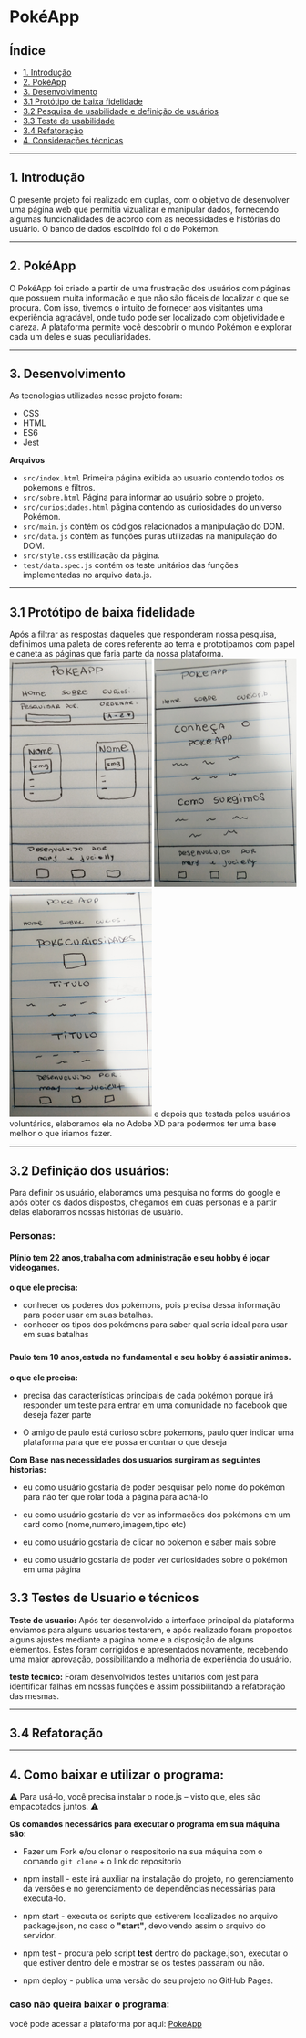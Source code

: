 # PokéApp

## Índice

* [1. Introdução](#1-introducao)
* [2. PokéApp](#2-pokeapp)
* [3. Desenvolvimento](#3-desenvolvimento)
* [3.1 Protótipo de baixa fidelidade](#3.1-prototipo-de-baixa-fidelidade)
* [3.2 Pesquisa de usabilidade e definição de usuários](#3.2-pesquisa-de-usabilidade-definicao-de-usuarios)
* [3.3 Teste de usabilidade](#3.3-teste-de-usabilidade)
* [3.4 Refatoração](#3.4-refatoracao)
* [4. Considerações técnicas](#4-consideracoes-tecnicas)

***

## 1. Introdução
O presente projeto foi realizado em duplas, com o objetivo de desenvolver uma página web que permitia vizualizar e manipular dados, fornecendo algumas funcionalidades de acordo com as necessidades e histórias do usuário.
O banco de dados escolhido foi o do Pokémon.

***

## 2. PokéApp
O PokéApp foi criado a partir de uma frustração dos usuários com páginas que possuem muita informação e que não são fáceis de localizar o que se procura. Com isso, tivemos o intuito de fornecer aos visitantes uma experiência agradável, onde tudo pode ser localizado com objetividade e clareza. A plataforma permite você descobrir o mundo Pokémon e explorar cada um deles e suas peculiaridades.
***

## 3. Desenvolvimento
As tecnologias utilizadas nesse projeto foram:
* CSS
* HTML
* ES6
* Jest


**Arquivos**
* `src/index.html` Primeira página exibida ao usuario contendo todos os pokemons e filtros.
* `src/sobre.html` Página para informar ao usuário sobre o projeto.
* `src/curiosidades.html` página contendo as curiosidades do universo Pokémon.
* `src/main.js` contém os códigos relacionados a manipulação do DOM.
* `src/data.js` contém as funções puras utilizadas na manipulação do DOM.
* `src/style.css` estilização da página.
* `test/data.spec.js` contém os teste unitários das funções implementadas no arquivo data.js.

***

## 3.1 Protótipo de baixa fidelidade
Após a filtrar as respostas daqueles que responderam nossa pesquisa, definimos uma paleta de cores referente ao tema e prototipamos com papel e caneta as páginas que faria parte da nossa plataforma.
<img src="src/assets/assets-readme/prototipo-page-home.jpg" width="250" height="400">
<img src="src/assets/assets-readme/protitipo-page-sobre.jpg" width="250" height="400">
<img src="src/assets/assets-readme/prototipo-page-curiosidades.jpg" width="250" height="400">
e depois que testada pelos usuários voluntários, elaboramos ela no Adobe XD para podermos ter uma base melhor o que iriamos fazer. 

***

## 3.2 Definição dos usuários:
Para definir os usuário, elaboramos uma pesquisa no forms do google e após obter os dados dispostos, chegamos em duas personas e a partir delas elaboramos nossas histórias de usuário.

### Personas:

#### **Plínio** tem 22 anos,trabalha com administração e seu hobby é jogar videogames.
**o que ele precisa:** 
* conhecer os poderes dos pokémons, pois precisa dessa informação para poder usar em suas batalhas.
* conhecer os tipos dos pokémons para saber qual seria ideal para usar em suas batalhas
###

#### Paulo tem 10 anos,estuda no fundamental e seu hobby é assistir animes.
**o que ele precisa:**
*  precisa das características principais de cada pokémon porque irá responder um teste para entrar em uma comunidade no facebook que deseja fazer parte

* O amigo de paulo está curioso sobre pokemons, paulo quer indicar uma plataforma para que ele possa encontrar o que deseja
 
**Com Base nas necessidades dos usuarios surgiram as seguintes historias:**
* eu como usuário gostaria de poder pesquisar pelo nome do pokémon para não ter que rolar toda a página para achá-lo

* eu como usuário gostaria de ver as informações dos pokémons em um card como (nome,numero,imagem,tipo etc)

* eu como usuário gostaria de clicar no pokemon e saber mais sobre

* eu como usuário gostaria de poder ver curiosidades sobre o pokémon em uma página

## 3.3 Testes de Usuario e técnicos

**Teste de usuario:** 
 Após ter desenvolvido a interface principal da plataforma enviamos para alguns usuarios testarem, e após realizado foram propostos alguns ajustes mediante a página home e a disposição de alguns elementos.  Estes foram corrigidos e apresentados novamente, recebendo uma maior aprovação, possibilitando a melhoria de experiência do usuário.

**teste técnico:**
Foram desenvolvidos testes unitários com jest para identificar falhas em nossas funções e  assim  possibilitando a refatoração das mesmas.
***

## 3.4 Refatoração

***

## 4. Como baixar e utilizar o programa:
:warning: Para usá-lo, você precisa instalar o node.js – visto que, eles são empacotados juntos.  :warning:

**Os comandos necessários para executar o programa em sua máquina são:**

* Fazer um Fork e/ou clonar o respositorio na sua máquina com o comando `git clone` + o link do repositorio

* npm install - este irá auxiliar na instalação do projeto, no gerenciamento da versões e no gerenciamento de dependências necessárias para executa-lo.

* npm start -  executa os scripts que estiverem localizados no arquivo package.json, no caso o **"start"**, devolvendo assim o arquivo do servidor.

* npm test - procura pelo script  **test** dentro do package.json, executar o que estiver dentro dele e mostrar se os testes passaram ou não.

* npm deploy - publica uma versão do seu projeto no GitHub Pages.

### caso não queira baixar o programa:

você pode acessar a plataforma por aqui: [PokeApp](https://marjoriesantos.github.io/SAP004-data-lovers/ "clique aqui")